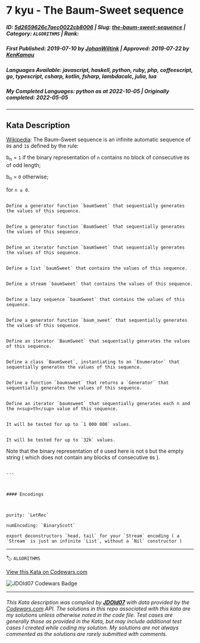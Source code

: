 # 7 kyu - The Baum-Sweet sequence

##### **ID**: [5d2659626c7aec0022cb8006](https://www.codewars.com/kata/5d2659626c7aec0022cb8006) | **Slug**: [the-baum-sweet-sequence](https://www.codewars.com/kata/5d2659626c7aec0022cb8006) | **Category**: `ALGORITHMS` | **Rank**: <span style="color:white">7 kyu</span>

##### **First Published**: 2019-07-10 ***by*** [JohanWiltink](https://www.codewars.com/users/JohanWiltink) | **Approved**: 2019-07-22 ***by*** [KenKamau](https://www.codewars.com/users/KenKamau)

##### **Languages Available**: javascript, haskell, python, ruby, php, coffeescript, go, typescript, csharp, kotlin, fsharp, lambdacalc, julia, lua

##### **My Completed Languages**: python ***as at*** 2022-10-05 | **Originally completed**: 2022-05-05

---

## Kata Description


[Wikipedia](https://en.wikipedia.org/wiki/Baum%E2%80%93Sweet_sequence): The Baum–Sweet sequence is an infinite automatic sequence of `0`s and `1`s defined by the rule:



b<sub>n</sub> = `1` if the binary representation of `n` contains no block of consecutive `0`s of odd length;  

b<sub>n</sub> = `0` otherwise;



for `n ≥ 0`.



~~~if:javascript,php,coffeescript,typescript,

Define a generator function `baumSweet` that sequentially generates the values of this sequence.

~~~

~~~if:go,

Define a generator function `BaumSweet` that sequentially generates the values of this sequence.

~~~

~~~if:kotlin,

Define an iterator function `baumSweet` that sequentially generates the values of this sequence.

~~~

~~~if:haskell,

Define a list `baumSweet` that contains the values of this sequence.

~~~

~~~if:lambdacalc,

Define a stream `baumSweet` that contains the values of this sequence.

~~~

~~~if:fsharp,

Define a lazy sequence `baumSweet` that contains the values of this sequence.

~~~

~~~if:python,

Define a generator function `baum_sweet` that sequentially generates the values of this sequence.

~~~

~~~if:csharp,

Define an iterator `BaumSweet` that sequentially generates the values of this sequence.

~~~

~~~if:ruby,

Define a class `BaumSweet`, instantiating to an `Enumerator` that sequentially generates the values of this sequence.

~~~

~~~if:julia,

Define a function `baumsweet` that returns a `Generator` that sequentially generates the values of this sequence.

~~~

~~~if:lua,

Define an iterator `baumsweet` that sequentially generates each n and the n<sup>th</sup> value of this sequence.

~~~



~~~if-not:lambdacalc,

It will be tested for up to `1 000 000` values.

~~~

~~~if:lambdacalc,

It will be tested for up to `32k` values.

~~~



Note that the binary representation of `0` used here is not `0` but the empty string ( which does not contain any blocks of consecutive `0`s ).



~~~if:lambdacalc

---



#### Encodings



purity: `LetRec`  

numEncoding: `BinaryScott`  

export deconstructors `head, tail` for your `Stream` encoding ( a `Stream` is just an infinite `List`, without a `Nil` constructor )  

~~~



---


🏷 `ALGORITHMS`


[View this Kata on Codewars.com](https://www.codewars.com/kata/5d2659626c7aec0022cb8006)

![](https://www.codewars.com/users/jdold07/badges/large "JDOld07 Codewars Badge")

---

###### *This Kata description was compiled by [**JDOld07**](https://tpstech.dev) with data provided by the [Codewars.com](https://www.codewars.com) API.  The solutions in this repo associated with this kata are my solutions unless otherwise noted in the code file.  Test cases are generally those as provided in the Kata, but may include additional test cases I created while coding my solution.  My solutions are not always commented as the solutions are rarely submitted with comments.*
